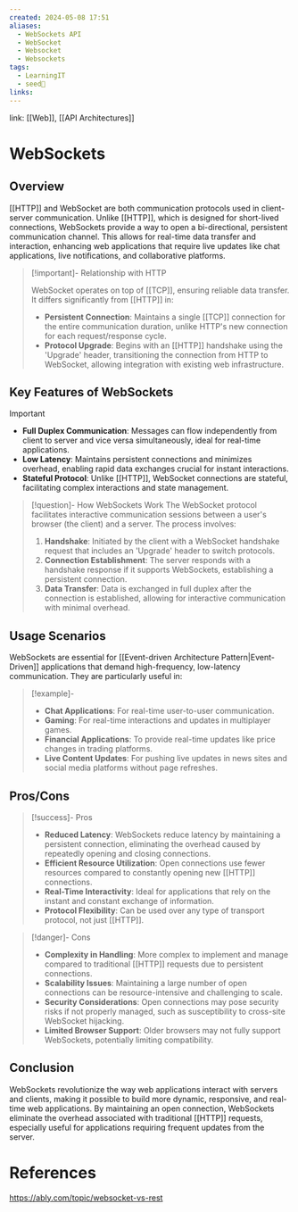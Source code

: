 ```yaml
---
created: 2024-05-08 17:51
aliases:
  - WebSockets API
  - WebSocket
  - Websocket
  - Websockets
tags:
  - LearningIT
  - seed🌱
links:
---
```


link: [[Web]], [[API Architectures]]

# WebSockets

## Overview

[[HTTP]] and WebSocket are both communication protocols used in client-server communication. Unlike [[HTTP]], which is designed for short-lived connections, WebSockets provide a way to open a bi-directional, persistent communication channel. This allows for real-time data transfer and interaction, enhancing web applications that require live updates like chat applications, live notifications, and collaborative platforms.

> [!important]- Relationship with HTTP 
> 
> WebSocket operates on top of [[TCP]], ensuring reliable data transfer. It differs significantly from [[HTTP]] in:
> - **Persistent Connection**: Maintains a single [[TCP]] connection for the entire communication duration, unlike HTTP's new connection for each request/response cycle.
> - **Protocol Upgrade**: Begins with an [[HTTP]] handshake using the 'Upgrade' header, transitioning the connection from HTTP to WebSocket, allowing integration with existing web infrastructure.

## Key Features of WebSockets

> [!important]
> - **Full Duplex Communication**: Messages can flow independently from client to server and vice versa simultaneously, ideal for real-time applications.
> - **Low Latency**: Maintains persistent connections and minimizes overhead, enabling rapid data exchanges crucial for instant interactions.
> - **Stateful Protocol**: Unlike [[HTTP]], WebSocket connections are stateful, facilitating complex interactions and state management.


> [!question]- How WebSockets Work
> The WebSocket protocol facilitates interactive communication sessions between a user's browser (the client) and a server. The process involves:
> 1. **Handshake**: Initiated by the client with a WebSocket handshake request that includes an 'Upgrade' header to switch protocols.
> 2. **Connection Establishment**: The server responds with a handshake response if it supports WebSockets, establishing a persistent connection.
> 3. **Data Transfer**: Data is exchanged in full duplex after the connection is established, allowing for interactive communication with minimal overhead.

## Usage Scenarios

WebSockets are essential for [[Event-driven Architecture Pattern|Event-Driven]] applications that demand high-frequency, low-latency communication. They are particularly useful in:

> [!example]-
> - **Chat Applications**: For real-time user-to-user communication.
> - **Gaming**: For real-time interactions and updates in multiplayer games.
> - **Financial Applications**: To provide real-time updates like price changes in trading platforms.
> - **Live Content Updates**: For pushing live updates in news sites and social media platforms without page refreshes.

## Pros/Cons

> [!success]- Pros
> - **Reduced Latency**: WebSockets reduce latency by maintaining a persistent connection, eliminating the overhead caused by repeatedly opening and closing connections.
> - **Efficient Resource Utilization**: Open connections use fewer resources compared to constantly opening new [[HTTP]] connections.
> - **Real-Time Interactivity**: Ideal for applications that rely on the instant and constant exchange of information.
> - **Protocol Flexibility**: Can be used over any type of transport protocol, not just [[HTTP]].


> [!danger]- Cons
> - **Complexity in Handling**: More complex to implement and manage compared to traditional [[HTTP]] requests due to persistent connections.
> - **Scalability Issues**: Maintaining a large number of open connections can be resource-intensive and challenging to scale.
> - **Security Considerations**: Open connections may pose security risks if not properly managed, such as susceptibility to cross-site WebSocket hijacking.
> - **Limited Browser Support**: Older browsers may not fully support WebSockets, potentially limiting compatibility.

## Conclusion

WebSockets revolutionize the way web applications interact with servers and clients, making it possible to build more dynamic, responsive, and real-time web applications. By maintaining an open connection, WebSockets eliminate the overhead associated with traditional [[HTTP]] requests, especially useful for applications requiring frequent updates from the server.


# References
https://ably.com/topic/websocket-vs-rest

